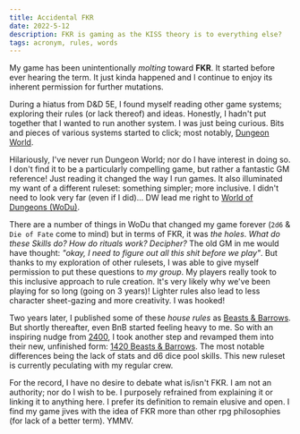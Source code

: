 ```yaml
---
title: Accidental FKR
date: 2022-5-12
description: FKR is gaming as the KISS theory is to everything else?
tags: acronym, rules, words
---
```


My game has been unintentionally _molting_ toward **FKR**. It started before ever hearing the term. It just kinda happened and I continue to enjoy its inherent permission for further mutations.

During a hiatus from D&D 5E, I found myself reading other game systems; exploring their rules (or lack thereof) and ideas. Honestly, I hadn't put together that I wanted to run another system. I was just being curious. Bits and pieces of various systems started to click; most notably, [Dungeon World](https://dungeon-world.com).

Hilariously, I've never run Dungeon World; nor do I have interest in doing so. I don't find it to be a particularly compelling game, but rather a fantastic GM reference! Just reading it changed the way I run games. It also illuminated my want of a different ruleset: something simpler; more inclusive. I didn't need to look very far (even if I did)... DW lead me right to [World of Dungeons (WoDu)](https://johnharper.itch.io/world-of-dungeons).

There are a number of things in WoDu that changed my game forever (`2d6` & `Die of Fate` come to mind) but in terms of FKR, it was _the holes_. _What do these Skills do? How do rituals work? Decipher?_ The old GM in me would have thought: _"okay, I need to figure out all this shit before we play"_. But thanks to my exploration of other rulesets, I was able to give myself permission to put these questions to _my group_. My players really took to this inclusive approach to rule creation. It's very likely why we've been playing for so long (going on 3 years)! Lighter rules also lead to less character sheet-gazing and more creativity. I was hooked!

Two years later, I published some of these _house rules_ as [Beasts & Barrows](https://casadeocio.itch.io/beasts-barrows). But shortly thereafter, even BnB started feeling heavy to me. So with an inspiring nudge from [2400](https://jasontocci.itch.io/2400), I took another step and revamped them into their new, unfinished form: [1420 Beasts & Barrows](https://casadeocio.itch.io/1420-bnb). The most notable differences being the lack of stats and d6 dice pool skills. This new ruleset is currently peculating with my regular crew.

For the record, I have no desire to debate what is/isn't FKR. I am not an authority; nor do I wish to be. I purposely refrained from explaining it or linking it to anything here. I prefer its definition to remain elusive and open. I find my game jives with the idea of FKR more than other rpg philosophies (for lack of a better term). YMMV.